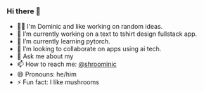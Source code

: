 ### Hi there 👋

<!--
**shroominic/shroominic** is a ✨ _special_ ✨ repository because its `README.md` (this file) appears on your GitHub profile.
-->

- 👨‍💻 I'm Dominic and like working on random ideas.
- 🔭 I’m currently working on a text to tshirt design fullstack app.
- 🌱 I’m currently learning pytorch.
- 👯 I’m looking to collaborate on apps using ai tech.
- 💬 Ask me about my 
- 📫 How to reach me: [@shroominic](https://linktr.ee/shroominic)
- 😄 Pronouns: he/him
- ⚡ Fun fact: I like mushrooms

